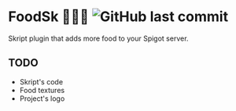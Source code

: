 # FoodSk 🍕🍞🍪 ![GitHub last commit](https://img.shields.io/github/last-commit/PanIntegralus/FoodSk)
Skript plugin that adds more food to your Spigot server.

## TODO
- Skript's code
- Food textures
- Project's logo
